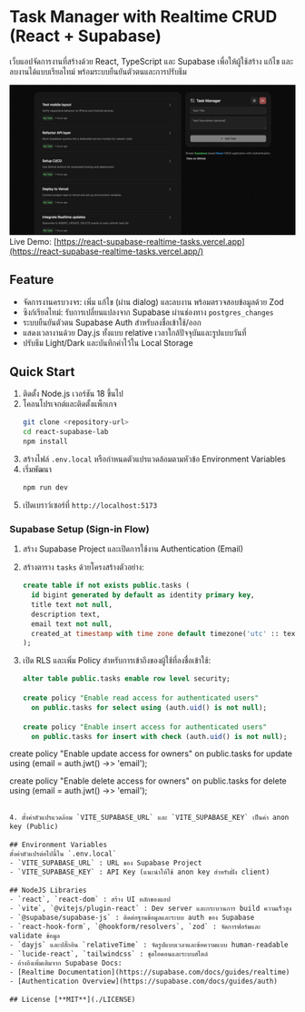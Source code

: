 # Task Manager with Realtime CRUD (React + Supabase)

เว็บแอปจัดการงานที่สร้างด้วย React, TypeScript และ Supabase เพื่อให้ผู้ใช้สร้าง แก้ไข และลบงานได้แบบเรียลไทม์ พร้อมระบบยืนยันตัวตนและการปรับธีม

![Task Manager Screenshot](./public/preview.png)
Live Demo: [https://react-supabase-realtime-tasks.vercel.app](https://react-supabase-realtime-tasks.vercel.app/)

## Feature
- จัดการงานครบวงจร: เพิ่ม แก้ไข (ผ่าน dialog) และลบงาน พร้อมตรวจสอบข้อมูลด้วย Zod
- ซิงก์เรียลไทม์: รับการเปลี่ยนแปลงจาก Supabase ผ่านช่องทาง `postgres_changes`
- ระบบยืนยันตัวตน Supabase Auth สำหรับลงชื่อเข้าใช้/ออก
- แสดงเวลางานด้วย Day.js ทั้งแบบ relative เวลาใกล้ปัจจุบันและรูปแบบวันที่
- ปรับธีม Light/Dark และบันทึกค่าไว้ใน Local Storage

## Quick Start
1. ติดตั้ง Node.js เวอร์ชัน 18 ขึ้นไป
2. โคลนโปรเจกต์และติดตั้งแพ็กเกจ
   ```bash
   git clone <repository-url>
   cd react-supabase-lab
   npm install
   ```
3. สร้างไฟล์ `.env.local` หรือกำหนดตัวแปรแวดล้อมตามหัวข้อ Environment Variables
4. เริ่มพัฒนา
   ```bash
   npm run dev
   ```
5. เปิดเบราว์เซอร์ที่ `http://localhost:5173`

### Supabase Setup (Sign-in Flow)
1. สร้าง Supabase Project และเปิดการใช้งาน Authentication (Email)
2. สร้างตาราง `tasks` ด้วยโครงสร้างตัวอย่าง:
   ```sql
   create table if not exists public.tasks (
     id bigint generated by default as identity primary key,
     title text not null,
     description text,
     email text not null,
     created_at timestamp with time zone default timezone('utc' :: text, now()) not null
   );
   ```
   
3. เปิด RLS และเพิ่ม Policy สำหรับการเข้าถึงของผู้ใช้ที่ลงชื่อเข้าใช้:
   ```sql
   alter table public.tasks enable row level security;

   create policy "Enable read access for authenticated users"
     on public.tasks for select using (auth.uid() is not null);

   create policy "Enable insert access for authenticated users"
     on public.tasks for insert with check (auth.uid() is not null);

  create policy "Enable update access for owners"
     on public.tasks for update using (email = auth.jwt() ->> 'email');

  create policy "Enable delete access for owners"
     on public.tasks for delete using (email = auth.jwt() ->> 'email');
   ```

4. ตั้งค่าตัวแปรแวดล้อม `VITE_SUPABASE_URL` และ `VITE_SUPABASE_KEY` เป็นค่า anon key (Public)

## Environment Variables
ตั้งค่าตัวแปรต่อไปนี้ใน `.env.local`
- `VITE_SUPABASE_URL` : URL ของ Supabase Project
- `VITE_SUPABASE_KEY` : API Key (แนะนำให้ใช้ anon key สำหรับฝั่ง client)

## NodeJS Libraries
- `react`, `react-dom` : สร้าง UI หลักของแอป
- `vite`, `@vitejs/plugin-react` : Dev server และกระบวนการ build ความเร็วสูง
- `@supabase/supabase-js` : ติดต่อฐานข้อมูลและระบบ auth ของ Supabase
- `react-hook-form`, `@hookform/resolvers`, `zod` : จัดการฟอร์มและ validate ข้อมูล
- `dayjs` และปลั๊กอิน `relativeTime` : จัดรูปแบบเวลาและข้อความแบบ human-readable
- `lucide-react`, `tailwindcss` : ชุดไอคอนและระบบสไตล์
- อ้างอิงเพิ่มเติมจาก Supabase Docs:
- [Realtime Documentation](https://supabase.com/docs/guides/realtime)
- [Authentication Overview](https://supabase.com/docs/guides/auth)

## License [**MIT**](./LICENSE)
